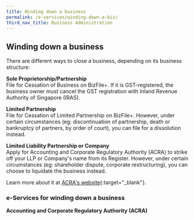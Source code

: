 ```yaml
---
title: Winding down a business
permalink: /e-services/winding-down-a-biz/
third_nav_title: Business Administration
---
```


## Winding down a business

There are different ways to close a business, depending on its business structure:

**Sole Proprietorship/Partnership**
<br>File for Cessation of Business on BizFile+. If it is GST-registered, the business owner must cancel the GST registration with Inland Revenue Authority of Singapore (IRAS).

**Limited Partnership**
<br>File for Cessation of Limited Partnership on BizFile+. However, under certain circumstances (eg: discontinuation of partnership, death or bankruptcy of partners, by order of court), you can file for a dissolution instead.

**Limited Liability Partnership or Company**
<br>Apply for Accounting and Corporate Regulatory Authority (ACRA) to strike off your LLP or Company's name from its Register. However, under certain circumstances (eg: shareholder dispute, corporate restructuring), you can choose to liquidate the business instead.

Learn more about it at [ACRA's website](https://www.acra.gov.sg/how-to-guides){:target="_blank"}.

### e-Services for winding down a business

**Accounting and Corporate Regulatory Authority (ACRA)**
